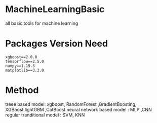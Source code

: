 # MachineLearningBasic
all basic tools for machine learning


# Packages Version Need

```
xgboost==2.0.0
tensorflow==2.5.0
numpy==1.19.5
matplotlib==3.3.0
```
# Method

treee based model:  xgboost, RandomForest ,GradientBoosting, XGBoost,lightGBM ,CatBoost
neural network based model : MLP ,CNN
regular tranditional model : SVM, KNN 
